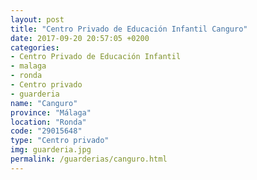 ```yaml
---
layout: post
title: "Centro Privado de Educación Infantil Canguro"
date: 2017-09-20 20:57:05 +0200
categories:
- Centro Privado de Educación Infantil
- malaga
- ronda
- Centro privado
- guarderia
name: "Canguro"
province: "Málaga"
location: "Ronda"
code: "29015648"
type: "Centro privado"
img: guarderia.jpg
permalink: /guarderias/canguro.html
---
```

